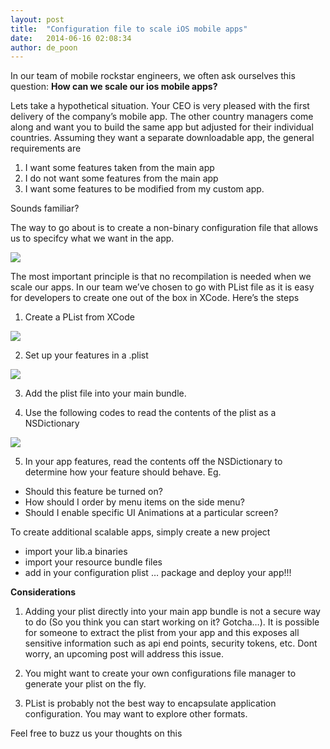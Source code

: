 ```yaml
---
layout: post
title:  "Configuration file to scale iOS mobile apps"
date:   2014-06-16 02:08:34
author: de_poon
---
```


In our team of mobile rockstar engineers, we often ask ourselves this question: **How can we scale our ios mobile apps?**

Lets take a hypothetical situation. Your CEO is very pleased with the first delivery of the company’s mobile app. The other country managers come along and want you to build the same app but adjusted for their individual countries. Assuming they want a separate downloadable app, the general requirements are

1. I want some features taken from the main app
2. I do not want some features from the main app
3. I want some features to be modified from my custom app.

Sounds familiar?

The way to go about is to create a non-binary configuration file that allows us to specifcy what we want in the app.

<img src="http://media.tumblr.com/13eecb429e8915f4b7e0325b5013a565/tumblr_inline_n49k8h9ryQ1sdmkub.png" class="img-responsive" />

The most important principle is that no recompilation is needed when we scale our apps. In our team we’ve chosen to go with PList file as it is easy for developers to create one out of the box in XCode. Here’s the steps

1. Create a PList from XCode  
<img src="http://media.tumblr.com/db0c2e801616572c5e8c74bea96191e8/tumblr_inline_n49kfokByI1sdmkub.png" class="img-responsive" />

2. Set up your features in a .plist  
<img src="http://media.tumblr.com/70a1deba225168814a4e44b861142953/tumblr_inline_n49krhLHTO1sdmkub.png" class="img-responsive" />

3. Add the plist file into your main bundle.

4. Use the following codes to read the contents of the plist as a NSDictionary  
<img src="http://media.tumblr.com/0d3ff46eb8758f3d3107e216462fe91d/tumblr_inline_n49l36LRak1sdmkub.png" class="img-responsive" />

5. In your app features, read the contents off the NSDictionary to determine how your feature should behave. Eg.
- Should this feature be turned on?
- How should I order by menu items on the side menu?
- Should I enable specific UI Animations at a particular screen?


To create additional scalable apps, simply create a new project
- import your lib.a binaries
- import your resource bundle files
- add in your configuration plist
… package and deploy your app!!!

**Considerations**

1. Adding your plist directly into your main app bundle is not a secure way to do (So you think you can start working on it? Gotcha…). It is possible for someone to extract the plist from your app and this exposes all sensitive information such as api end points, security tokens, etc. Dont worry, an upcoming post will address this issue.

2. You might want to create your own configurations file manager to generate your plist on the fly.

3. PList is probably not the best way to encapsulate application configuration. You may want to explore other formats.

Feel free to buzz us your thoughts on this